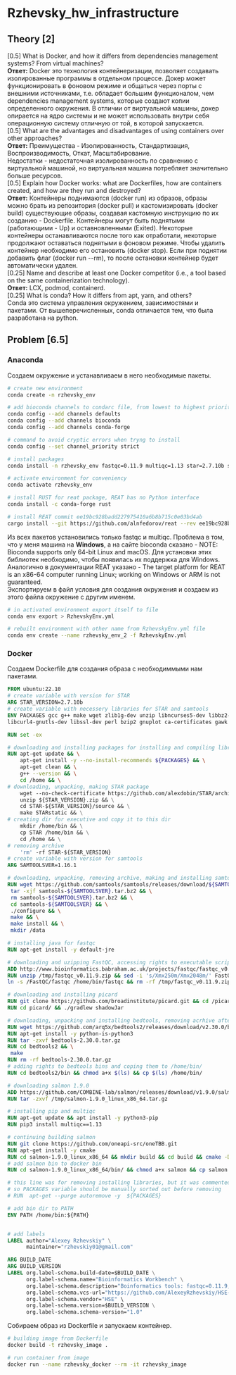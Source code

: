 # Rzhevsky_hw_infrastructure

## Theory [2]
[0.5] What is Docker, and how it differs from dependencies management systems? From virtual machines?\
**Ответ:** Docker это технология контейнеризации, позволяет создавать изолированные программы в отдельном процессе. Докер может функционировать в фоновом режиме и общаться через порты с внешними источниками, т.е. обладает большим функционалом, чем dependencies management systems, которые создают копии определенного окружения. В отличии от виртуальной машины, докер опирается на ядро системы и не может использовать внутри себя операционную систему отличную от той, в которой запускается.\
[0.5] What are the advantages and disadvantages of using containers over other approaches?\
**Ответ:** Преимущества - Изолированность, Стандартизация, Воспроизводимость, Откат, Масштабирование.\
Недостатки - недостаточная изолированность по сравнению с виртуальной машиной, но виртуальная машина потребляет значительно больше ресурсов.\
[0.5] Explain how Docker works: what are Dockerfiles, how are containers created, and how are they run and destroyed?\
**Ответ:** Контейнеры поднимаются (docker run) из образов, образы можно брать из репозитория (docker pull) и кастомизировать (docker build) существующие образы, создавая кастомную инструкцию по их созданию - Dockerfile. Контейнеры могут быть поднятыми (работающими - Up) и оставновленными (Exited). Некоторые контейнеры останавливаются после того как отработали, некоторые продолжают оставаться поднятыми в фоновом режиме. Чтобы удалить контейнер необходимо его остановить (docker stop). Если при поднятии добавить флаг (docker run --rm), то после остановки контейнер будет автоматически удален. \
[0.25] Name and describe at least one Docker competitor (i.e., a tool based on the same containerization technology).\
  **Ответ:** LCX, podmod, containerd.\
[0.25] What is conda? How it differs from apt, yarn, and others? \
Conda это система управления окружением, зависимостями и пакетами. От вышеперечисленных, conda отличается тем, что была разработана на python.

## Problem [6.5]
### Anaconda
Создаем окружение и устанавливаем в него необходимые пакеты.
```bash
# create new environment
conda create -n rzhevsky_env

# add bioconda channels to condarc file, from lowest to highest priority
conda config --add channels defaults
conda config --add channels bioconda
conda config --add channels conda-forge

# command to avoid cryptic errors when tryng to install
conda config --set channel_priority strict

# install packages
conda install -n rzhevsky_env fastqc=0.11.9 multiqc=1.13 star=2.7.10b samtools=1.16.1 picard=2.27.5 salmon=1.9.0 bedtools=2.30.0

# activate environment for conveniency
conda activate rzhevsky_env

# install RUST for reat package, REAT has no Python interface
conda install -c conda-forge rust

# install REAT commit ee19bc928badd227975410a6b8b715c0e03bd4ab
cargo install --git https://github.com/alnfedorov/reat --rev ee19bc928badd227975410a6b8b715c0e03bd4ab
```

Из всех пакетов установились только fastqc и multiqc. Проблема в том, что у меня машина на **Windows**, а на сайте bioconda сказано - NOTE: Bioconda supports only 64-bit Linux and macOS. Для установки этих библиотек необходимо, чтобы появилась их поддержка для Windows.\
Аналогично в документации REAT указано - The target platform for REAT is an x86-64 computer running Linux; working on Windows or ARM is not guaranteed.\
Экспортируем в файл условия для создания окружения и создаем из этого файла окружение с другим именем.
```bash
# in activated environment export itself to file
conda env export > RzhevskyEnv.yml

# rebuilt environment with other name from RzhevskyEnv.yml file
conda env create --name rzhevsky_env_2 -f RzhevskyEnv.yml
```
### Docker
Создаем Dockerfile для создания образа с необходиммыми нам пакетами.
```dockerfile
FROM ubuntu:22.10
# create variable with version for STAR
ARG STAR_VERSION=2.7.10b
# create variable with necessery libraries for STAR and samtools
ENV PACKAGES gcc g++ make wget zlib1g-dev unzip libncurses5-dev libbz2-dev liblzma-dev \
libcurl4-gnutls-dev libssl-dev perl bzip2 gnuplot ca-certificates gawk git ant

RUN set -ex

# downloading and installing packages for installing and compiling libraries
RUN apt-get update && \
    apt-get install -y --no-install-recommends ${PACKAGES} && \
    apt-get clean && \
    g++ --version && \
    cd /home && \
# downloading, unpacking, making STAR package
    wget --no-check-certificate https://github.com/alexdobin/STAR/archive/${STAR_VERSION}.zip && \
    unzip ${STAR_VERSION}.zip && \
    cd STAR-${STAR_VERSION}/source && \
    make STARstatic && \
# creating dir for executive and copy it to this dir
    mkdir /home/bin && \
    cp STAR /home/bin && \
    cd /home && \
# removing archive
    'rm' -rf STAR-${STAR_VERSION}
# create variable with version for samtools
ARG SAMTOOLSVER=1.16.1

# downloading, unpacking, removing archive, making and installing samtools
RUN wget https://github.com/samtools/samtools/releases/download/${SAMTOOLSVER}/samtools-${SAMTOOLSVER}.tar.bz2 && \
 tar -xjf samtools-${SAMTOOLSVER}.tar.bz2 && \
 rm samtools-${SAMTOOLSVER}.tar.bz2 && \
 cd samtools-${SAMTOOLSVER} && \
 ./configure && \
 make && \
 make install && \
 mkdir /data

# installing java for fastqc
RUN apt-get install -y default-jre

# downloading and uzipping FastQC, accessing rights to executable script, linking it to home/bin and removing archive
ADD http://www.bioinformatics.babraham.ac.uk/projects/fastqc/fastqc_v0.11.9.zip /tmp/
RUN unzip /tmp/fastqc_v0.11.9.zip && sed -i 's/Xmx250m/Xmx2048m/' FastQC/fastqc && chmod 755 FastQC/fastqc && \
ln -s /FastQC/fastqc /home/bin/fastqc && rm -rf /tmp/fastqc_v0.11.9.zip

# downloading and installing picard
RUN git clone https://github.com/broadinstitute/picard.git && cd /picard
RUN cd picard/ && ./gradlew shadowJar

# downloading, unpacking and installing bedtools, removing acrhive afterwards
RUN wget https://github.com/arq5x/bedtools2/releases/download/v2.30.0/bedtools-2.30.0.tar.gz
RUN apt-get install -y python-is-python3
RUN tar -zxvf bedtools-2.30.0.tar.gz
RUN cd bedtools2 && \
 make  
RUN rm -rf bedtools-2.30.0.tar.gz
# adding rights to bedtools bins and coping them to /home/bin/
RUN cd bedtools2/bin && chmod a+x $(ls) && cp $(ls) /home/bin/

# downloading salmon 1.9.0
ADD https://github.com/COMBINE-lab/salmon/releases/download/v1.9.0/salmon-1.9.0_linux_x86_64.tar.gz /tmp/
RUN tar -zxvf /tmp/salmon-1.9.0_linux_x86_64.tar.gz

# installing pip and multiqc
RUN apt-get update && apt install -y python3-pip
RUN pip3 install multiqc==1.13

# continuing building salmon
RUN git clone https://github.com/oneapi-src/oneTBB.git
RUN apt-get install -y cmake
RUN cd salmon-1.9.0_linux_x86_64 && mkdir build && cd build && cmake -DFETCH_BOOST=TRUE -DTBB_INSTALL_DIR=../../oneTBB  ../../oneTBB && make && make install
# add salmon bin to docker bin
RUN cd salmon-1.9.0_linux_x86_64/bin/ && chmod a+x salmon && cp salmon /home/bin/

# this line was for removing installing libraries, but it was commented because some packages do not work without some of them
# so PACKAGES variable should be manually sorted out before removing
# RUN  apt-get --purge autoremove -y  ${PACKAGES}

# add bin dir to PATH
ENV PATH /home/bin:${PATH}


# add labels
LABEL author="Alexey Rzhevskiy" \
      maintainer="rzhevskiy01@gmail.com"

ARG BUILD_DATE 
ARG BUILD_VERSION
LABEL org.label-schema.build-date=$BUILD_DATE \
      org.label-schema.name="Bioinformatics Workbench" \
      org.label-schema.description="Boinformatics tools: fastqc=0.11.9, STAR=2.7.10b, samtools=1.16.1, picard=2.27.5, salmon=1.9.0, bedtools=2.30.0, multiqc=1.13" \
      org.label-schema.vcs-url="https://github.com/AlexeyRzhevskiy/HSE-Homeworks/blob/dependencies/README.md"\
      org.label-schema.vendor="HSE" \      
      org.label-schema.version=$BUILD_VERSION \
      org.label-schema.schema-version="1.0"

```

Собираем образ из Dockerfile и запускаем контейнер.
```bash
# building image from Dockerfile
docker build -t rzhevsky_image .

# run container from image
docker run --name rzhevsky_docker --rm -it rzhevsky_image
```
